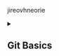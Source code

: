 <p> jireovhneorie </p>
<details>
<summary><h2>Git Basics</h2></summary>
  <details>
  <summary><h3>My comments</h3></summary>
    <options>
      <ul><h3>Introduction to Git and GitHub</h3>
        <ul><h4>New to me</h4>
          <li>Operations to move branches to commits</li>
          <li>Operations to copy commits</li>
          <li>Operations of merging branches</li>
        </ul>     
        <ul><h4>Surprised me<h4>
          <li>How commit cancellation is implemented (via reverse commit)</li>
        </ul>
        <ul><h4>I will use...<h4>
          <li>Commit cancellation</li>
          <li>Operations with branches</li>
        </ul>
      </ul>
    </options>
  </details>
  <details>
  <summary><h3>Screenshots of the walkthrough</h3></summary>
    
  </details>        
</details>
